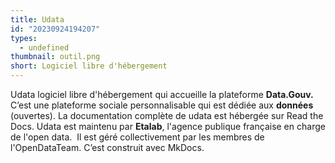 ```yaml
---
title: Udata
id: "20230924194207"
types:
  - undefined
thumbnail: outil.png
short: Logiciel libre d'hébergement
---
```

Udata logiciel libre d'hébergement qui accueille la plateforme **Data.Gouv.** C’est une plateforme sociale personnalisable qui est dédiée aux **données** (ouvertes). La documentation complète de udata est hébergée sur Read the Docs. Udata est maintenu par **Etalab**, l'agence publique française en charge de l'open data.  Il est géré collectivement par les membres de l'OpenDataTeam. C’est construit avec MkDocs.
